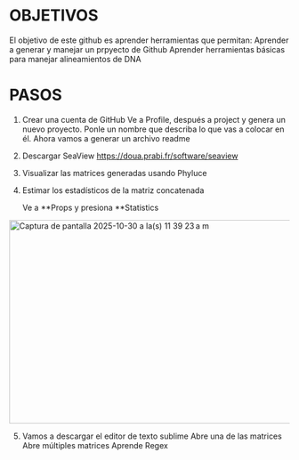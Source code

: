 # OBJETIVOS

El objetivo de este github es aprender herramientas que permitan:
Aprender a generar y manejar un prpyecto de Github
Aprender herramientas básicas para manejar alineamientos de DNA

# PASOS

1. Crear una cuenta de GitHub
  Ve a Profile, después a project y  genera un nuevo proyecto. Ponle un nombre que describa lo que vas a colocar en él. 
   Ahora vamos a generar un archivo readme
   
2. Descargar SeaView
   https://doua.prabi.fr/software/seaview
   
3. Visualizar las matrices generadas usando Phyluce
   

4. Estimar los estadísticos de la matriz concatenada

   Ve a **Props y presiona **Statistics


<img width="631" height="366" alt="Captura de pantalla 2025-10-30 a la(s) 11 39 23 a m" src="https://github.com/user-attachments/assets/57a716e3-6489-46bf-82a1-219293c0273d" />

5. Vamos a descargar el editor de texto sublime
   Abre una de las matrices
   Abre múltiples matrices
   Aprende Regex
   


